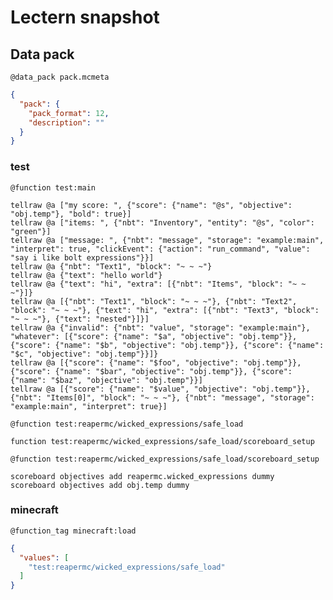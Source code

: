 # Lectern snapshot

## Data pack

`@data_pack pack.mcmeta`

```json
{
  "pack": {
    "pack_format": 12,
    "description": ""
  }
}
```

### test

`@function test:main`

```mcfunction
tellraw @a ["my score: ", {"score": {"name": "@s", "objective": "obj.temp"}, "bold": true}]
tellraw @a ["items: ", {"nbt": "Inventory", "entity": "@s", "color": "green"}]
tellraw @a ["message: ", {"nbt": "message", "storage": "example:main", "interpret": true, "clickEvent": {"action": "run_command", "value": "say i like bolt expressions"}}]
tellraw @a {"nbt": "Text1", "block": "~ ~ ~"}
tellraw @a {"text": "hello world"}
tellraw @a {"text": "hi", "extra": [{"nbt": "Items", "block": "~ ~ ~"}]}
tellraw @a [{"nbt": "Text1", "block": "~ ~ ~"}, {"nbt": "Text2", "block": "~ ~ ~"}, {"text": "hi", "extra": [{"nbt": "Text3", "block": "~ ~ ~"}, {"text": "nested"}]}]
tellraw @a {"invalid": {"nbt": "value", "storage": "example:main"}, "whatever": [{"score": {"name": "$a", "objective": "obj.temp"}}, {"score": {"name": "$b", "objective": "obj.temp"}}, {"score": {"name": "$c", "objective": "obj.temp"}}]}
tellraw @a [{"score": {"name": "$foo", "objective": "obj.temp"}}, {"score": {"name": "$bar", "objective": "obj.temp"}}, {"score": {"name": "$baz", "objective": "obj.temp"}}]
tellraw @a [{"score": {"name": "$value", "objective": "obj.temp"}}, {"nbt": "Items[0]", "block": "~ ~ ~"}, {"nbt": "message", "storage": "example:main", "interpret": true}]
```

`@function test:reapermc/wicked_expressions/safe_load`

```mcfunction
function test:reapermc/wicked_expressions/safe_load/scoreboard_setup
```

`@function test:reapermc/wicked_expressions/safe_load/scoreboard_setup`

```mcfunction
scoreboard objectives add reapermc.wicked_expressions dummy
scoreboard objectives add obj.temp dummy
```

### minecraft

`@function_tag minecraft:load`

```json
{
  "values": [
    "test:reapermc/wicked_expressions/safe_load"
  ]
}
```
